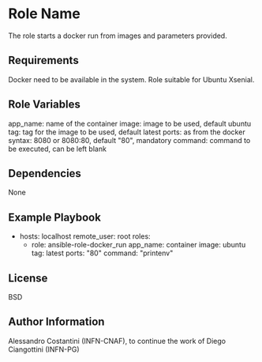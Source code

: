 Role Name
=========

The role starts a docker run from images and parameters provided.

Requirements
------------

Docker need to be available in the system. Role suitable for Ubuntu Xsenial.

Role Variables
--------------

app_name: name of the container
image: image to be used, default ubuntu
tag: tag for the image to be used, default latest
ports: as from the docker syntax: 8080 or 8080:80, default "80", mandatory
command: command to be executed, can be left blank


Dependencies
------------

None

Example Playbook
----------------

- hosts: localhost
  remote_user: root
  roles:
    - role: ansible-role-docker_run
      app_name: container
      image: ubuntu
      tag: latest
      ports: "80" 
      command: "printenv"



License
-------

BSD

Author Information
------------------

Alessandro Costantini (INFN-CNAF), to continue the work of Diego Ciangottini (INFN-PG)
